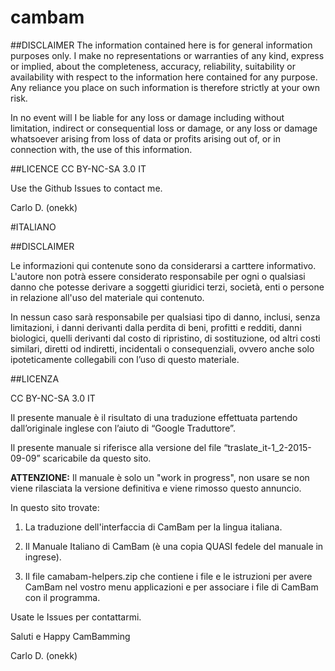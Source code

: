 # cambam

##DISCLAIMER
The information contained here is for general information purposes only. I make no representations or warranties of any kind, express or implied, about the completeness, accuracy, reliability, suitability or availability with respect to the information here contained for any purpose. Any reliance you place on such information is therefore strictly at your own risk.

In no event will I be liable for any loss or damage including without limitation, indirect or consequential loss or damage, or any loss or damage whatsoever arising from loss of data or profits arising out of, or in connection with, the use of this information.

##LICENCE
CC BY-NC-SA 3.0 IT 


Use the Github Issues to contact me.

Carlo D. (onekk) 

#ITALIANO

##DISCLAIMER

Le informazioni qui contenute sono da considerarsi a carttere informativo. 
L'autore non potrà essere considerato responsabile per ogni o qualsiasi danno che potesse derivare a soggetti giuridici terzi, società, enti o persone in relazione all'uso del materiale qui contenuto. 

In nessun caso sarà responsabile per qualsiasi tipo di danno, inclusi, senza limitazioni, i danni derivanti dalla perdita di beni, profitti e redditi, danni biologici, quelli derivanti dal costo di ripristino, di sostituzione, od altri costi similari, diretti od indiretti, incidentali o consequenziali, ovvero anche solo ipoteticamente collegabili con l’uso di questo materiale.


##LICENZA

CC BY-NC-SA 3.0 IT 


Il presente manuale è il risultato di una traduzione effettuata partendo dall’originale inglese con l’aiuto di “Google Traduttore”.

Il presente manuale si riferisce alla versione del file “traslate_it-1_2-2015-09-09” scaricabile da questo sito.

**ATTENZIONE:** Il manuale è solo un "work in progress", non usare se non viene rilasciata la versione definitiva e viene rimosso questo annuncio.


In questo sito trovate:

1) La traduzione dell'interfaccia di CamBam per la lingua italiana.

2) Il Manuale Italiano di CamBam (è una copia QUASI fedele del manuale in ingrese).

3) Il file camabam-helpers.zip che contiene i file e le istruzioni per avere CamBam nel vostro menu applicazioni e per associare i file di CamBam con il programma.


Usate le Issues per contattarmi.

Saluti e Happy CamBamming

Carlo D. (onekk)

